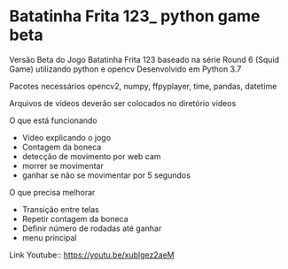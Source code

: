 # Batatinha Frita 123_ python game beta
Versão Beta do Jogo Batatinha Frita 123 baseado na série Round 6 (Squid Game) utilizando python e opencv
Desenvolvido em Python 3.7

Pacotes necessários
opencv2, numpy, ffpyplayer, time, pandas, datetime

Arquivos de vídeos deverão ser colocados no diretório videos

O que está funcionando

* Vídeo explicando o jogo
* Contagem da boneca
* detecção de movimento por web cam
* morrer se movimentar
* ganhar se não se movimentar por 5 segundos

O que precisa melhorar
* Transição entre telas
* Repetir contagem da boneca
* Definir número de rodadas até ganhar
* menu principal

Link Youtube:: https://youtu.be/xublgez2aeM
